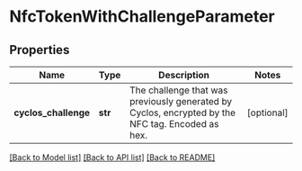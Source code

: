 # NfcTokenWithChallengeParameter

## Properties
Name | Type | Description | Notes
------------ | ------------- | ------------- | -------------
**cyclos_challenge** | **str** | The challenge that was previously generated by Cyclos, encrypted by the NFC tag. Encoded as hex.  | [optional] 

[[Back to Model list]](../README.md#documentation-for-models) [[Back to API list]](../README.md#documentation-for-api-endpoints) [[Back to README]](../README.md)


